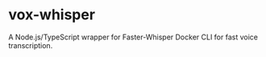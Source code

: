 # vox-whisper
A Node.js/TypeScript wrapper for Faster-Whisper Docker CLI for fast voice transcription.

